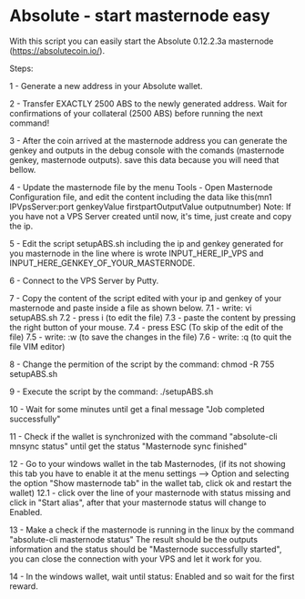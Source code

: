 # Absolute - start masternode easy
With this script you can easily start the Absolute 0.12.2.3a masternode (https://absolutecoin.io/).

Steps:

1 - Generate a new address in your Absolute wallet.

2 - Transfer EXACTLY 2500 ABS to the newly generated address.
    Wait for confirmations of your collateral (2500 ABS) before running the next command!

3 - After the coin arrived at the masternode address you can generate the genkey and outputs in the debug console with the comands (masternode genkey, masternode outputs). save this data because you will need that bellow.

4 - Update the masternode file by the menu Tools - Open Masternode Configuration file, and edit the content including the data like this(mn1 IPVpsServer:port genkeyValue firstpartOutputValue outputnumber) Note: If you have not a VPS Server created until now, it's time, just create and copy the ip.

5 - Edit the script setupABS.sh including the ip and genkey generated for you masternode in the line where is wrote INPUT_HERE_IP_VPS and INPUT_HERE_GENKEY_OF_YOUR_MASTERNODE.

6 - Connect to the VPS Server by Putty.

7 - Copy the content of the script edited with your ip and genkey of your masternode and paste inside a file as shown below.
    7.1 - write: vi setupABS.sh 
    7.2 - press i (to edit the file) 
    7.3 - paste the content by pressing the right button of your mouse. 
    7.4 - press ESC (To skip of the edit of the file) 
    7.5 - write: :w (to save the changes in the file) 
    7.6 - write: :q (to quit the file VIM editor)

8 - Change the permition of the script by the command: chmod -R 755 setupABS.sh

9 - Execute the script by the command: ./setupABS.sh

10 - Wait for some minutes until get a final message "Job completed successfully"

11 - Check if the wallet is synchronized with the command "absolute-cli mnsync status" until get the status "Masternode sync finished"

12 - Go to your windows wallet in the tab Masternodes, (if its not showing this tab you have to enable it at the menu settings --> Option and selecting the option "Show masternode tab" in the wallet tab, click ok and restart the wallet) 
    12.1 - click over the line of your masternode with status missing and click in "Start alias", after that your masternode status will change to Enabled.

13 - Make a check if the masternode is running in the linux by the command "absolute-cli masternode status" The result should be the outputs information and the status should be "Masternode successfully started", you can close the connection with your VPS and let it work for you.

14 - In the windows wallet, wait until status: Enabled and so wait for the first reward.
